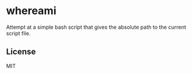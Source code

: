 # whereami

Attempt at a simple bash script that gives the absolute path to the current script file.

## License

MIT

